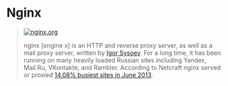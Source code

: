 # Nginx

> [![nginx.org](http://nginx.org/nginx.gif "Nginx")](http://nginx.org)
>
> nginx [engine x] is an HTTP and reverse proxy server, as well as a mail proxy server, written by [Igor Sysoev](http://sysoev.ru/en/). For a long time, it has been running on many heavily loaded Russian sites including Yandex, Mail.Ru, VKontakte, and Rambler. According to Netcraft nginx served or proxied [14.08% busiest sites in June 2013](http://news.netcraft.com/archives/2013/06/06/june-2013-web-server-survey-3.html).
